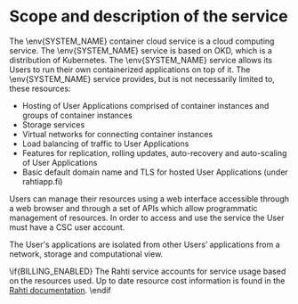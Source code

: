 # Scope and description of the service

The \env{SYSTEM_NAME} container cloud service is a cloud computing service. The
\env{SYSTEM_NAME} service is based on OKD, which is a distribution of
Kubernetes. The \env{SYSTEM_NAME} service allows its Users to run their own
containerized applications on top of it. The \env{SYSTEM_NAME} service provides,
but is not necessarily limited to, these resources:

* Hosting of User Applications comprised of container instances and groups of
  container instances
* Storage services
* Virtual networks for connecting container instances
* Load balancing of traffic to User Applications
* Features for replication, rolling updates, auto-recovery and auto-scaling of User Applications
* Basic default domain name and TLS for hosted User Applications (under rahtiapp.fi)

Users can manage their resources using a web interface accessible through a web
browser and through a set of APIs which allow programmatic management of
resources. In order to access and use the service the User must have a CSC user
account.

The User's applications are isolated from other Users’ applications from a
network, storage and computational view.

\if{BILLING_ENABLED}
The Rahti service accounts for service usage based on the resources used. Up to
date resource cost information is found in the [Rahti
documentation](https://rahti.csc.fi).
\endif
